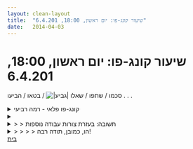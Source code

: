 ```yaml
---
layout: clean-layout
title:  "שיעור קונג-פו: יום ראשון, 18:00, 6.4.201"
date:   2014-04-03
---
```

# שיעור קונג-פו: יום ראשון, 18:00, 6.4.201 
סכמו / שתפו / שאלו <img src="http://www.timg.co.il/tapuzForum/images/Emo106.gif" alt="|גביע|"> / בטאו / הביעו . . .

<details>
                    <summary>קונג-פו פלאי - רמה רביעי</summary>
                    השיעור הותחל לי ב-17:00 וסויים לי מעט אחרי 19:00.<br> <br> נקודות לעצמי:<br> • קונגפו1 כולל בין היתר: תנועות חיצוניות, תנועות פנימיות, משחקי שער<br> • קונגפו4 כולל בין היתר: הירגעות, היכולת לבצע כל תנועה (או משהו כזה), לייטסייבר<br> <br> נהניתי מאד . . .<br><br><table width='70%' cellpadding='0' cellspacing='0' bgcolor='#C6C7C6'><tr><td height='1'></td></tr></table><br><b>מדברים על מדיטציה:</b> <a href="http://forums.tapuz.co.il/meditation" target="_blank">http://forums.tapuz.co.il/meditation</a><br/><br/>לומדים את אמנות המדיטציה: <a href="http://www.ThePracticalMeditation.com" target="_blank" rel=nofollow>www.ThePracticalMeditation.com</a><br/>לומדים את אמנות היכולת: <a href="http://www.MagicalChanging.com" target="_blank" rel=nofollow>www.MagicalChanging.com</a>
                  </details><details>
                    <summary></summary>
                    יש את הסרט הסיני ההוא, &quot;להרגיש בבית&quot;, שמציג רמה מופלאה של &quot;היעלמות קרובה&quot;.<br> לא מתיימר להאמין שזה אפשרי, ככה בדיוק, במציאות, אך מה שכן -<br> <br> איך אני יכול לשפר משמעותית את היכולות המופלאות שרכשתי ל&quot;היעלמות קרובה&quot; ול&quot;איתור קרוב&quot;, כפי שאלה באות לידי ביטוי ב&quot;תפיסה והתחמקות&quot;, למשל?<br> <br> אז אני שואל בעצם על יכולת חדשה, בקנה מידה חדש, בתחום מסויים או בשני תחומים מסויימים.<br> תודה רבה! <img src="http://www.timg.co.il/tapuzForum/images/Emo39.gif" alt="|פרח|"><br><br><table width='70%' cellpadding='0' cellspacing='0' bgcolor='#C6C7C6'><tr><td height='1'></td></tr></table><br><b>מדברים על מדיטציה:</b> <a href="http://forums.tapuz.co.il/meditation" target="_blank">http://forums.tapuz.co.il/meditation</a><br/><br/>לומדים את אמנות המדיטציה: <a href="http://www.ThePracticalMeditation.com" target="_blank" rel=nofollow>www.ThePracticalMeditation.com</a><br/>לומדים את אמנות היכולת: <a href="http://www.MagicalChanging.com" target="_blank" rel=nofollow>www.MagicalChanging.com</a>
                  </details><details>
                    <summary>> > תשובה: בעזרת צורות עבודה נוספות</summary>
                    לדוגמה, אתמול בשיעור הונחית &quot;להיעלם&quot; מאחורי אדם ואכן עשית זאת.<br> מקבץ אורגני של צורות עבודה משלימות מאפשר להגיע רחוק ועמוק בהרבה... וגם משתקף ברמה גבוהה בהרבה בכל אחד מאיבריו בנפרד.<br><br><table width='70%' cellpadding='0' cellspacing='0' bgcolor='#C6C7C6'><tr><td height='1'></td></tr></table><br><b>מדברים על מדיטציה:</b> <a href="http://forums.tapuz.co.il/meditation" target="_blank">http://forums.tapuz.co.il/meditation</a><br/><br/>לומדים את אמנות המדיטציה: <a href="http://www.ThePracticalMeditation.com" target="_blank" rel=nofollow>www.ThePracticalMeditation.com</a><br/>לומדים את אמנות היכולת: <a href="http://www.MagicalChanging.com" target="_blank" rel=nofollow>www.MagicalChanging.com</a>
                  </details><details>
                    <summary>> > > > הו, כמובן, תודה רבה!</summary>
                    <br><br><table width='70%' cellpadding='0' cellspacing='0' bgcolor='#C6C7C6'><tr><td height='1'></td></tr></table><br><b>מדברים על מדיטציה:</b> <a href="http://forums.tapuz.co.il/meditation" target="_blank">http://forums.tapuz.co.il/meditation</a><br/><br/>לומדים את אמנות המדיטציה: <a href="http://www.ThePracticalMeditation.com" target="_blank" rel=nofollow>www.ThePracticalMeditation.com</a><br/>לומדים את אמנות היכולת: <a href="http://www.MagicalChanging.com" target="_blank" rel=nofollow>www.MagicalChanging.com</a>
                  </details><a href="javascript:history.back()">בית</a>